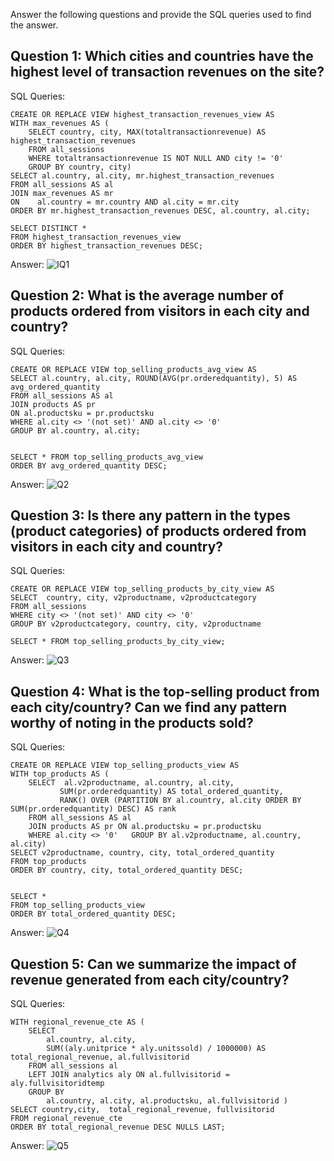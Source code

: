 Answer the following questions and provide the SQL queries used to find the answer.

    
## Question 1: Which cities and countries have the highest level of transaction revenues on the site?


SQL Queries:
```
CREATE OR REPLACE VIEW highest_transaction_revenues_view AS
WITH max_revenues AS (
    SELECT country, city, MAX(totaltransactionrevenue) AS highest_transaction_revenues
    FROM all_sessions 
    WHERE totaltransactionrevenue IS NOT NULL AND city != '0'
    GROUP BY country, city)
SELECT al.country, al.city, mr.highest_transaction_revenues
FROM all_sessions AS al
JOIN max_revenues AS mr
ON    al.country = mr.country AND al.city = mr.city
ORDER BY mr.highest_transaction_revenues DESC, al.country, al.city;

SELECT DISTINCT *
FROM highest_transaction_revenues_view
ORDER BY highest_transaction_revenues DESC;
```

Answer:
![IQ1](https://github.com/fursuf1/SQL-Project-LHL/blob/88525671a2f3a511590182424c76937f41e5c6b7/Q1A.jpg)




## Question 2: What is the average number of products ordered from visitors in each city and country?


SQL Queries:
```
CREATE OR REPLACE VIEW top_selling_products_avg_view AS
SELECT al.country, al.city, ROUND(AVG(pr.orderedquantity), 5) AS avg_ordered_quantity
FROM all_sessions AS al
JOIN products AS pr 
ON al.productsku = pr.productsku
WHERE al.city <> '(not set)' AND al.city <> '0'
GROUP BY al.country, al.city;


SELECT * FROM top_selling_products_avg_view
ORDER BY avg_ordered_quantity DESC;
```


Answer:
![Q2](https://github.com/fursuf1/SQL-Project-LHL/blob/88525671a2f3a511590182424c76937f41e5c6b7/Q2A.jpg)


## Question 3: Is there any pattern in the types (product categories) of products ordered from visitors in each city and country?


SQL Queries:
```
CREATE OR REPLACE VIEW top_selling_products_by_city_view AS
SELECT  country, city, v2productname, v2productcategory
FROM all_sessions 
WHERE city <> '(not set)' AND city <> '0'
GROUP BY v2productcategory, country, city, v2productname

SELECT * FROM top_selling_products_by_city_view;
```

Answer:
![Q3](https://github.com/fursuf1/SQL-Project-LHL/blob/88525671a2f3a511590182424c76937f41e5c6b7/Q3A.jpg)




## Question 4: What is the top-selling product from each city/country? Can we find any pattern worthy of noting in the products sold?


SQL Queries:
```
CREATE OR REPLACE VIEW top_selling_products_view AS
WITH top_products AS (
    SELECT  al.v2productname, al.country, al.city,
           SUM(pr.orderedquantity) AS total_ordered_quantity,
           RANK() OVER (PARTITION BY al.country, al.city ORDER BY SUM(pr.orderedquantity) DESC) AS rank
    FROM all_sessions AS al
    JOIN products AS pr ON al.productsku = pr.productsku
    WHERE al.city <> '0'   GROUP BY al.v2productname, al.country, al.city)
SELECT v2productname, country, city, total_ordered_quantity
FROM top_products
ORDER BY country, city, total_ordered_quantity DESC;


SELECT * 
FROM top_selling_products_view
ORDER BY total_ordered_quantity DESC;
```

Answer:
![Q4](https://github.com/fursuf1/SQL-Project-LHL/blob/88525671a2f3a511590182424c76937f41e5c6b7/Q4A.jpg)




## Question 5: Can we summarize the impact of revenue generated from each city/country?

SQL Queries:
```
WITH regional_revenue_cte AS (
    SELECT
        al.country, al.city,
        SUM((aly.unitprice * aly.unitssold) / 1000000) AS total_regional_revenue, al.fullvisitorid
    FROM all_sessions al
    LEFT JOIN analytics aly ON al.fullvisitorid = aly.fullvisitoridtemp
    GROUP BY
        al.country, al.city, al.productsku, al.fullvisitorid )
SELECT country,city,  total_regional_revenue, fullvisitorid
FROM regional_revenue_cte
ORDER BY total_regional_revenue DESC NULLS LAST;
```
Answer:
![Q5](https://github.com/fursuf1/SQL-Project-LHL/blob/88525671a2f3a511590182424c76937f41e5c6b7/Q5A.jpg)







